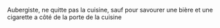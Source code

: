 Aubergiste, ne quitte pas la cuisine, sauf pour savourer une bière et une cigarette a côté de la porte de la cuisine